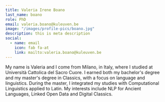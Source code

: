 ```yaml
---
title: Valeria Irene Boano
last_name: boano
role: PhD
email: valeria.boano@kuleuven.be
image: "/images/profile-pics/boano.jpg"
description: this is meta description
social:
  - name: email
    icon: fab fa-at
    link: mailto:valeria.boano@kuleuven.be
---
```


My name is Valeria and I come from Milano, in Italy, where I studied at Università Cattolica del Sacro Cuore. I earned both my bachelor's degree and my master's degree in Classics, with a focus on language and linguistics. During the master, I integrated my studies with Computational Linguistics applied to Latin. My interests include NLP for Ancient Languages, Linked Open Data and Digital Classics.